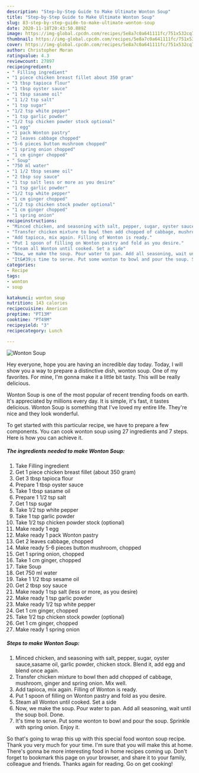 ```yaml
---
description: "Step-by-Step Guide to Make Ultimate Wonton Soup"
title: "Step-by-Step Guide to Make Ultimate Wonton Soup"
slug: 83-step-by-step-guide-to-make-ultimate-wonton-soup
date: 2020-11-18T20:43:50.889Z
image: https://img-global.cpcdn.com/recipes/5e8a7c0a641111fc/751x532cq70/wonton-soup-recipe-main-photo.jpg
thumbnail: https://img-global.cpcdn.com/recipes/5e8a7c0a641111fc/751x532cq70/wonton-soup-recipe-main-photo.jpg
cover: https://img-global.cpcdn.com/recipes/5e8a7c0a641111fc/751x532cq70/wonton-soup-recipe-main-photo.jpg
author: Christopher Moran
ratingvalue: 4.3
reviewcount: 27897
recipeingredient:
- " Filling ingredient"
- "1 piece chicken breast fillet about 350 gram"
- "3 tbsp tapioca flour"
- "1 tbsp oyster sauce"
- "1 tbsp sasame oil"
- "1 1/2 tsp salt"
- "1 tsp sugar"
- "1/2 tsp white pepper"
- "1 tsp garlic powder"
- "1/2 tsp chicken powder stock optional"
- "1 egg"
- "1 pack Wonton pastry"
- "2 leaves cabbage chopped"
- "5-6 pieces button mushroom chopped"
- "1 spring onion chopped"
- "1 cm ginger chopped"
- " Soup"
- "750 ml water"
- "1 1/2 tbsp sesame oil"
- "2 tbsp soy sauce"
- "1 tsp salt less or more as you desire"
- "1 tsp garlic powder"
- "1/2 tsp white pepper"
- "1 cm ginger chopped"
- "1/2 tsp chicken stock powder optional"
- "1 cm ginger chopped"
- "1 spring onion"
recipeinstructions:
- "Minced chicken, and seasoning with salt, pepper, sugar, oyster sauce,sasame oil, garlic powder, chicken stock. Blend it, add egg and blend once again."
- "Transfer chicken mixture to bowl then add chopped of cabbage, mushroom, ginger and spring onion. Mix well."
- "Add tapioca, mix again. Filling of Wonton is ready."
- "Put 1 spoon of filling on Wonton pastry and fold as you desire."
- "Steam all Wonton until cooked. Set a side"
- "Now, we make the soup. Pour water to pan. Add all seasoning, wait until the soup boil. Done."
- "It&#39;s time to serve. Put some wonton to bowl and pour the soup. Sprinkle with spring onion. Enjoy it."
categories:
- Recipe
tags:
- wonton
- soup

katakunci: wonton soup 
nutrition: 143 calories
recipecuisine: American
preptime: "PT13M"
cooktime: "PT49M"
recipeyield: "3"
recipecategory: Lunch

---
```



![Wonton Soup](https://img-global.cpcdn.com/recipes/5e8a7c0a641111fc/751x532cq70/wonton-soup-recipe-main-photo.jpg)

Hey everyone, hope you are having an incredible day today. Today, I will show you a way to prepare a distinctive dish, wonton soup. One of my favorites. For mine, I'm gonna make it a little bit tasty. This will be really delicious.

Wonton Soup is one of the most popular of recent trending foods on earth. It's appreciated by millions every day. It is simple, it's fast, it tastes delicious. Wonton Soup is something that I've loved my entire life. They're nice and they look wonderful.




To get started with this particular recipe, we have to prepare a few components. You can cook wonton soup using 27 ingredients and 7 steps. Here is how you can achieve it.

<!--inarticleads1-->

##### The ingredients needed to make Wonton Soup:

1. Take  Filling ingredient
1. Get 1 piece chicken breast fillet (about 350 gram)
1. Get 3 tbsp tapioca flour
1. Prepare 1 tbsp oyster sauce
1. Take 1 tbsp sasame oil
1. Prepare 1 1/2 tsp salt
1. Get 1 tsp sugar
1. Take 1/2 tsp white pepper
1. Take 1 tsp garlic powder
1. Take 1/2 tsp chicken powder stock (optional)
1. Make ready 1 egg
1. Make ready 1 pack Wonton pastry
1. Get 2 leaves cabbage, chopped
1. Make ready 5-6 pieces button mushroom, chopped
1. Get 1 spring onion, chopped
1. Take 1 cm ginger, chopped
1. Take  Soup
1. Get 750 ml water
1. Take 1 1/2 tbsp sesame oil
1. Get 2 tbsp soy sauce
1. Make ready 1 tsp salt (less or more, as you desire)
1. Make ready 1 tsp garlic powder
1. Make ready 1/2 tsp white pepper
1. Get 1 cm ginger, chopped
1. Take 1/2 tsp chicken stock powder (optional)
1. Get 1 cm ginger, chopped
1. Make ready 1 spring onion




<!--inarticleads2-->

##### Steps to make Wonton Soup:

1. Minced chicken, and seasoning with salt, pepper, sugar, oyster sauce,sasame oil, garlic powder, chicken stock. Blend it, add egg and blend once again.
1. Transfer chicken mixture to bowl then add chopped of cabbage, mushroom, ginger and spring onion. Mix well.
1. Add tapioca, mix again. Filling of Wonton is ready.
1. Put 1 spoon of filling on Wonton pastry and fold as you desire.
1. Steam all Wonton until cooked. Set a side
1. Now, we make the soup. Pour water to pan. Add all seasoning, wait until the soup boil. Done.
1. It&#39;s time to serve. Put some wonton to bowl and pour the soup. Sprinkle with spring onion. Enjoy it.




So that's going to wrap this up with this special food wonton soup recipe. Thank you very much for your time. I'm sure that you will make this at home. There's gonna be more interesting food in home recipes coming up. Don't forget to bookmark this page on your browser, and share it to your family, colleague and friends. Thanks again for reading. Go on get cooking!
